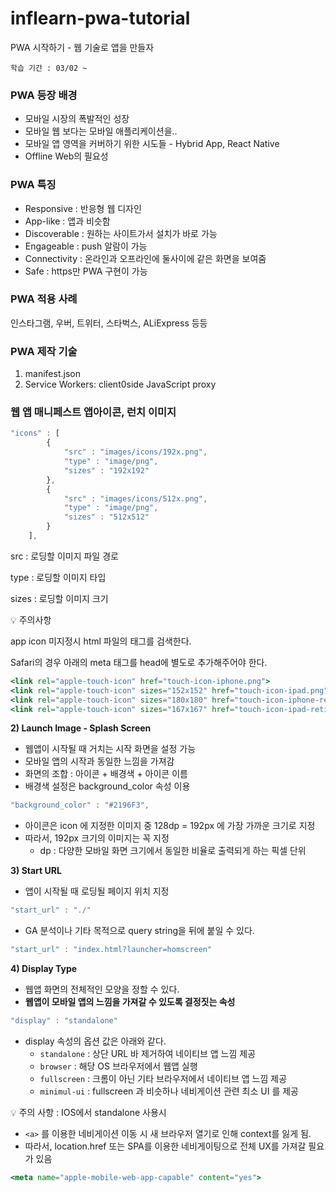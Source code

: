 # inflearn-pwa-tutorial

PWA 시작하기 - 웹 기술로 앱을 만들자

`학습 기간 : 03/02 ~`

### PWA 등장 배경

-   모바일 시장의 폭발적인 성장
-   모바일 웹 보다는 모바일 애플리케이션을..
-   모바일 앱 영역을 커버하기 위한 시도들 - Hybrid App, React Native
-   Offline Web의 필요성

### PWA 특징

-   Responsive : 반응형 웹 디자인
-   App-like : 앱과 비슷함
-   Discoverable : 원하는 사이트가서 설치가 바로 가능
-   Engageable : push 알람이 가능
-   Connectivity : 온라인과 오프라인에 둘사이에 같은 화면을 보여줌
-   Safe : https만 PWA 구현이 가능

### PWA 적용 사례

인스타그램, 우버, 트위터, 스타벅스, ALiExpress 등등

### PWA 제작 기술

1. manifest.json
2. Service Workers: client0side JavaScript proxy

### 웹 앱 매니페스트 앱아이콘, 런치 이미지

```jsx
"icons" : [
        {
            "src" : "images/icons/192x.png",
            "type" : "image/png",
            "sizes" : "192x192"
        },
        {
            "src" : "images/icons/512x.png",
            "type" : "image/png",
            "sizes" : "512x512"
        }
    ],
```

src : 로딩할 이미지 파일 경로

type : 로딩할 이미지 타입

sizes : 로딩할 이미지 크기

<aside>
💡 주의사항

app icon 미지정시 html 파일의 <link rel =”icon”> 태그를 검색한다.

Safari의 경우 아래의 meta 태그를 head에 별도로 추가해주어야 한다.

```jsx
<link rel="apple-touch-icon" href="touch-icon-iphone.png">
<link rel="apple-touch-icon" sizes="152x152" href="touch-icon-ipad.png">
<link rel="apple-touch-icon" sizes="180x180" href="touch-icon-iphone-retina.png">
<link rel="apple-touch-icon" sizes="167x167" href="touch-icon-ipad-retina.png">

```

</aside>

**2) Launch Image - Splash Screen**

-   웹앱이 시작될 때 거치는 시작 화면을 설정 가능
-   모바일 앱의 시작과 동일한 느낌을 가져감
-   화면의 조합 : 아이콘 + 배경색 + 아이콘 이름
-   배경색 설정은 background_color 속성 이용

```jsx
"background_color" : "#2196F3",
```

-   아이콘은 icon 에 지정한 이미지 중 128dp = 192px 에 가장 가까운 크기로 지정
-   따라서, 192px 크기의 이미지는 꼭 지정
    -   dp : 다양한 모바일 화면 크기에서 동일한 비율로 출력되게 하는 픽셀 단위

**3) Start URL**

-   앱이 시작될 때 로딩될 페이지 위치 지정

```jsx
"start_url" : "./"
```

-   GA 분석이나 기타 목적으로 query string을 뒤에 붙일 수 있다.

```jsx
"start_url" : "index.html?launcher=homscreen"
```

**4) Display Type**

-   웹앱 화면의 전체적인 모양을 정할 수 있다.
-   **웹앱이 모바일 앱의 느낌을 가져갈 수 있도록 결정짓는 속성**

```jsx
"display" : "standalone"
```

-   display 속성의 옵션 값은 아래와 같다.
    -   `standalone` : 상단 URL 바 제거하여 네이티브 앱 느낌 제공
    -   `browser` : 해당 OS 브라우저에서 웹앱 실행
    -   `fullscreen` : 크롬이 아닌 기타 브라우저에서 네이티브 앱 느낌 제공
    -   `minimul-ui` : fullscreen 과 비슷하나 네비게이션 관련 최소 UI 를 제공

<aside>
💡 주의 사항 : IOS에서 standalone 사용시

-   `<a>` 를 이용한 네비게이션 이동 시 새 브라우저 열기로 인해 context를 잃게 됨.
-   따라서, location.href 또는 SPA를 이용한 네비게이팅으로 전체 UX를 가져갈 필요가 있음

```jsx
<meta name="apple-mobile-web-app-capable" content="yes">
```

</aside>
